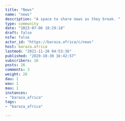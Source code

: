 ```yaml
---
title: "News" 
name: "news"
description: "A space to share news as they break. "
type: community
date: "2023-07-06 18:29:18"
draft: false
nsfw: false
actor_id: "https://baraza.africa/c/news"
host: baraza.africa
lastmod: "2021-11-28 04:53:36"
published: "2020-10-30 16:42:57"
subscribers: 16
posts: 26
comments: 3
weight: 26
dau: 1
wau: 1
mau: 1
instances:
- "baraza_africa"
tags: 
- "baraza_africa"

---
```

